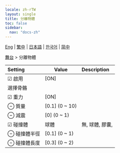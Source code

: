 ```yaml
---
locale: zh-rTW
layout: single
title: 分離物體
toc: false
sidebar:
  nav: "docs-zh"
---
```

[Eng](/dancexr/menu/2025.4/stage/detach_object) | [繁中](/tw/dancexr/menu/2025.4/stage/detach_object) | [日本語](/jp/dancexr/menu/2025.4/stage/detach_object) | [한국어](/kr/dancexr/menu/2025.4/stage/detach_object) | [简中](/zh/dancexr/menu/2025.4/stage/detach_object)

[舞台](../menu#舞台) > 分離物體



| Setting | Value | Description |
| :--- | --- | :--- |
|<nobr> ☑ 啟用</nobr>| [ON] | 
|<nobr> 選擇骨骼</nobr>|| 
|<nobr> ☑ 重力</nobr>| [ON] | 
|<nobr> ⊖ 質量</nobr>| [0.1] (0 ~ 10) | 
|<nobr> ⊖ 減震</nobr>| [0] (0 ~ 1) | 
|<nobr>☑ 碰撞體</nobr>| 球體 | 無, 球體, 膠囊, 
|<nobr> ⊖ 碰撞體半徑</nobr>| [0.1] (0 ~ 1) | 
|<nobr> ⊖ 碰撞體長度</nobr>| [0.3] (0 ~ 2) | 

